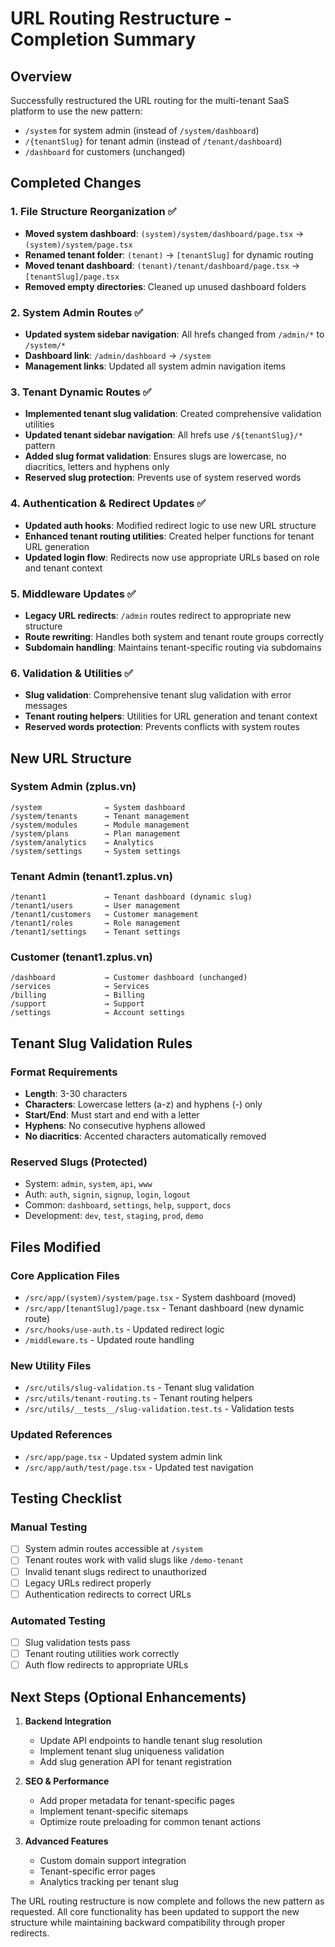 # URL Routing Restructure - Completion Summary

## Overview
Successfully restructured the URL routing for the multi-tenant SaaS platform to use the new pattern:
- `/system` for system admin (instead of `/system/dashboard`)
- `/{tenantSlug}` for tenant admin (instead of `/tenant/dashboard`)
- `/dashboard` for customers (unchanged)

## Completed Changes

### 1. File Structure Reorganization ✅
- **Moved system dashboard**: `(system)/system/dashboard/page.tsx` → `(system)/system/page.tsx`
- **Renamed tenant folder**: `(tenant)` → `[tenantSlug]` for dynamic routing
- **Moved tenant dashboard**: `(tenant)/tenant/dashboard/page.tsx` → `[tenantSlug]/page.tsx`
- **Removed empty directories**: Cleaned up unused dashboard folders

### 2. System Admin Routes ✅
- **Updated system sidebar navigation**: All hrefs changed from `/admin/*` to `/system/*`
- **Dashboard link**: `/admin/dashboard` → `/system`
- **Management links**: Updated all system admin navigation items

### 3. Tenant Dynamic Routes ✅
- **Implemented tenant slug validation**: Created comprehensive validation utilities
- **Updated tenant sidebar navigation**: All hrefs use `/${tenantSlug}/*` pattern
- **Added slug format validation**: Ensures slugs are lowercase, no diacritics, letters and hyphens only
- **Reserved slug protection**: Prevents use of system reserved words

### 4. Authentication & Redirect Updates ✅
- **Updated auth hooks**: Modified redirect logic to use new URL structure
- **Enhanced tenant routing utilities**: Created helper functions for tenant URL generation
- **Updated login flow**: Redirects now use appropriate URLs based on role and tenant context

### 5. Middleware Updates ✅
- **Legacy URL redirects**: `/admin` routes redirect to appropriate new structure
- **Route rewriting**: Handles both system and tenant route groups correctly
- **Subdomain handling**: Maintains tenant-specific routing via subdomains

### 6. Validation & Utilities ✅
- **Slug validation**: Comprehensive tenant slug validation with error messages
- **Tenant routing helpers**: Utilities for URL generation and tenant context
- **Reserved words protection**: Prevents conflicts with system routes

## New URL Structure

### System Admin (zplus.vn)
```
/system              → System dashboard
/system/tenants      → Tenant management
/system/modules      → Module management
/system/plans        → Plan management
/system/analytics    → Analytics
/system/settings     → System settings
```

### Tenant Admin (tenant1.zplus.vn)
```
/tenant1             → Tenant dashboard (dynamic slug)
/tenant1/users       → User management
/tenant1/customers   → Customer management
/tenant1/roles       → Role management
/tenant1/settings    → Tenant settings
```

### Customer (tenant1.zplus.vn)
```
/dashboard           → Customer dashboard (unchanged)
/services            → Services
/billing             → Billing
/support             → Support
/settings            → Account settings
```

## Tenant Slug Validation Rules

### Format Requirements
- **Length**: 3-30 characters
- **Characters**: Lowercase letters (a-z) and hyphens (-) only
- **Start/End**: Must start and end with a letter
- **Hyphens**: No consecutive hyphens allowed
- **No diacritics**: Accented characters automatically removed

### Reserved Slugs (Protected)
- System: `admin`, `system`, `api`, `www`
- Auth: `auth`, `signin`, `signup`, `login`, `logout`
- Common: `dashboard`, `settings`, `help`, `support`, `docs`
- Development: `dev`, `test`, `staging`, `prod`, `demo`

## Files Modified

### Core Application Files
- `/src/app/(system)/system/page.tsx` - System dashboard (moved)
- `/src/app/[tenantSlug]/page.tsx` - Tenant dashboard (new dynamic route)
- `/src/hooks/use-auth.ts` - Updated redirect logic
- `/middleware.ts` - Updated route handling

### New Utility Files
- `/src/utils/slug-validation.ts` - Tenant slug validation
- `/src/utils/tenant-routing.ts` - Tenant routing helpers
- `/src/utils/__tests__/slug-validation.test.ts` - Validation tests

### Updated References
- `/src/app/page.tsx` - Updated system admin link
- `/src/app/auth/test/page.tsx` - Updated test navigation

## Testing Checklist

### Manual Testing
- [ ] System admin routes accessible at `/system`
- [ ] Tenant routes work with valid slugs like `/demo-tenant`
- [ ] Invalid tenant slugs redirect to unauthorized
- [ ] Legacy URLs redirect properly
- [ ] Authentication redirects to correct URLs

### Automated Testing
- [ ] Slug validation tests pass
- [ ] Tenant routing utilities work correctly
- [ ] Auth flow redirects to appropriate URLs

## Next Steps (Optional Enhancements)

1. **Backend Integration**
   - Update API endpoints to handle tenant slug resolution
   - Implement tenant slug uniqueness validation
   - Add slug generation API for tenant registration

2. **SEO & Performance**
   - Add proper metadata for tenant-specific pages
   - Implement tenant-specific sitemaps
   - Optimize route preloading for common tenant actions

3. **Advanced Features**
   - Custom domain support integration
   - Tenant-specific error pages
   - Analytics tracking per tenant slug

The URL routing restructure is now complete and follows the new pattern as requested. All core functionality has been updated to support the new structure while maintaining backward compatibility through proper redirects.
